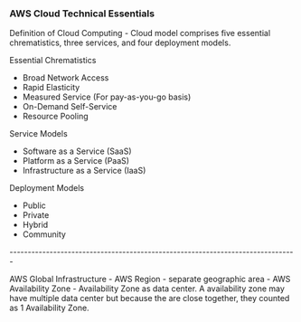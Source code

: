 ### AWS Cloud Technical Essentials
Definition of Cloud Computing - Cloud model comprises five essential chrematistics, three services, and four deployment models.

Essential Chrematistics
<ul>
	<li>Broad Network Access</li>
	<li>Rapid Elasticity</li>
	<li>Measured Service (For pay-as-you-go basis)</li>
	<li>On-Demand Self-Service</li>
	<li>Resource Pooling</li>
</ul>

Service Models
<ul>
	<li>Software as a Service (SaaS)</li>
	<li>Platform as a Service (PaaS)</li>
	<li>Infrastructure as a Service (IaaS)</li>
</ul>

Deployment Models
<ul>
	<li>Public</li>
	<li>Private</li>
	<li>Hybrid</li>
	<li>Community</li>
</ul>
-------------------------------------------------------------------------------

AWS Global Infrastructure
	- AWS Region - separate geographic area
	- AWS Availability Zone - Availability Zone as data center. A availability zone may have multiple data center but because the are close together, they counted as 1 Availability Zone.
